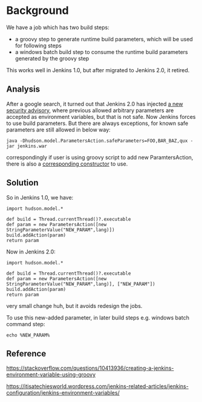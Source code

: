 
# Background

We have a job which has two build steps:

- a groovy step to generate runtime build parameters, which will be used for following steps
- a windows batch build step to consume the runtime build parameters generated by the groovy step

This works well in Jenkins 1.0, but after migrated to Jenkins 2.0, it retired.

## Analysis

After a google search, it turned out that Jenkins 2.0 has injected [a new security advisory](jenkins.io/security/advisory/2016-05-11/), where previous allowed arbitrary parameters are accepted as environment variables, but that is not safe. Now Jenkins forces to use build parameters. But there are always exceptions, for known safe parameters are still allowed in below way:

```
java -Dhudson.model.ParametersAction.safeParameters=FOO,BAR_BAZ,qux -jar jenkins.war
```

correspondingly if user is using groovy script to add new ParamtersAction, there is also a [corresponding constructor](https://github.com/jenkinsci/jenkins/blob/master/core/src/main/java/hudson/model/ParametersAction.java) to use.

## Solution

So in Jenkins 1.0, we have:

```
import hudson.model.*
  
def build = Thread.currentThread()?.executable
def param = new ParametersAction([new StringParameterValue("NEW_PARAM",lang)])
build.addAction(param)
return param

```

Now in Jenkins 2.0:

```
import hudson.model.*
  
def build = Thread.currentThread()?.executable
def param = new ParametersAction([new StringParameterValue("NEW_PARAM",lang)], ["NEW_PARAM"])
build.addAction(param)
return param
```

very small change huh, but it avoids redesign the jobs.

To use this new-added parameter, in later build steps e.g. windows batch command step:

```
echo %NEW_PARAM%
```



## Reference

https://stackoverflow.com/questions/10413936/creating-a-jenkins-environment-variable-using-groovy

https://itisatechiesworld.wordpress.com/jenkins-related-articles/jenkins-configuration/jenkins-environment-variables/